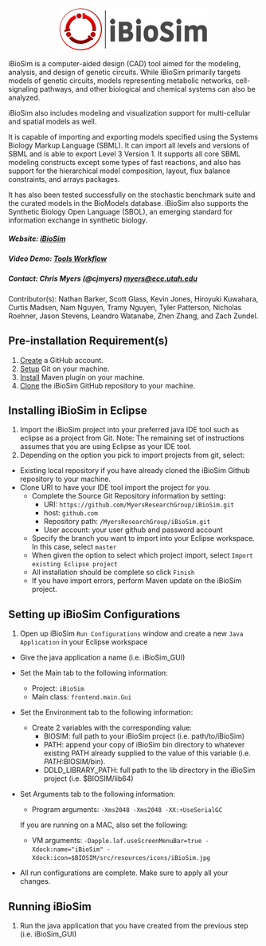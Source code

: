 
<p align="center">
  <img  src="src/resources/icons/iBioSim_banner.png">
</p>

iBioSim is a computer-aided design (CAD) tool aimed for the modeling, analysis, and design of genetic circuits. 
While iBioSim primarily targets models of genetic circuits, models representing metabolic networks, cell-signaling pathways, 
and other biological and chemical systems can also be analyzed. 

iBioSim also includes modeling and visualization support for multi-cellular and spatial models as well. 

It is capable of importing and exporting models specified using the Systems Biology Markup Language (SBML). 
It can import all levels and versions of SBML and is able to export Level 3 Version 1. 
It supports all core SBML modeling constructs except some types of fast reactions, and also has support for the 
hierarchical model composition, layout, flux balance constraints, and arrays packages. 

It has also been tested successfully on the stochastic benchmark suite and the curated models in the BioModels database. 
iBioSim also supports the Synthetic Biology Open Language (SBOL), an emerging standard for information exchange in synthetic 
biology.

##### Website: [iBioSim](http://www.async.ece.utah.edu/ibiosim)
##### Video Demo: [Tools Workflow](https://www.youtube.com/watch?v=g4xayzlyC2Q)
##### Contact: Chris Myers (@cjmyers) myers@ece.utah.edu

Contributor(s): Nathan Barker, Scott Glass, Kevin Jones, Hiroyuki Kuwahara, Curtis Madsen, Nam Nguyen, Tramy Nguyen, Tyler Patterson, Nicholas Roehner, Jason Stevens, Leandro Watanabe, Zhen Zhang, and Zach Zundel.


## Pre-installation Requirement(s)
1. [Create](https://github.com/) a GitHub account.
2. [Setup](https://help.github.com/articles/set-up-git) Git on your machine.
3. [Install](https://maven.apache.org/download.cgi) Maven plugin on your machine.
4. [Clone](https://help.github.com/articles/cloning-a-repository/) the iBioSim GitHub repository to your machine.


## Installing iBioSim in Eclipse
1. Import the iBioSim project into your preferred java IDE tool such as eclipse as a project from Git. 
Note: The remaining set of instructions assumes that you are using Eclipse as your IDE tool.
2. Depending on the option you pick to import projects from git, select:
  * Existing local repository if you have already cloned the iBioSim Github repository to your machine.
  * Clone URI to have your IDE tool import the project for you.
    * Complete the Source Git Repository information by setting:
      * URI: ```https://github.com/MyersResearchGroup/iBioSim.git```
      * host: ```github.com```
      * Repository path: ```/MyersResearchGroup/iBioSim.git```
      * User account: your user github and password account
    * Specify the branch you want to import into your Eclipse workspace. In this case, select ```master```
    * When given the option to select which project import, select ```Import existing Eclipse project```
    * All installation should be complete so click ```Finish```
    * If you have import errors, perform Maven update on the iBioSim project.

## Setting up iBioSim Configurations
1. Open up iBioSim ```Run Configurations``` window and create a new ```Java Application``` in your Eclipse workspace
  * Give the java application a name (i.e. iBioSim_GUI)
  * Set the Main tab to the following information:
    * Project: ```iBioSim```
    * Main class: ```frontend.main.Gui```
  * Set the Environment tab to the following information:
    * Create 2 variables with the corresponding value:
      * BIOSIM: full path to your iBioSim project (i.e. path/to/iBioSim)
      * PATH: append your copy of iBioSim bin directory to whatever existing PATH already supplied to the value of this variable (i.e. $PATH:$BIOSIM/bin).
      * DDLD_LIBRARY_PATH: full path to the lib directory in the iBioSim project (i.e. $BIOSIM/lib64)
  * Set Arguments tab to the following information:
    * Program arguments: ```-Xms2048 -Xms2048 -XX:+UseSerialGC```
    
    If you are running on a MAC, also set the following:
    * VM arguments: ```-Dapple.laf.useScreenMenuBar=true -Xdock:name="iBioSim" -Xdock:icon=$BIOSIM/src/resources/icons/iBioSim.jpg```
  * All run configurations are complete. Make sure to apply all your changes.

## Running iBioSim
1. Run the java application that you have created from the previous step (i.e. iBioSim_GUI)
